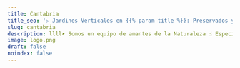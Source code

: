 ```yaml
---
title: Cantabria
title_seo: '▷ Jardines Verticales en {{% param title %}}: Preservados y Artificales'
slug: cantabria
description: llll➤ Somos un equipo de amantes de la Naturaleza ☝ Especializadas en Diseño de Interiores con Jardines Verticales en {{% param title %}}.
image: logo.png
draft: false
noindex: false
---
```

